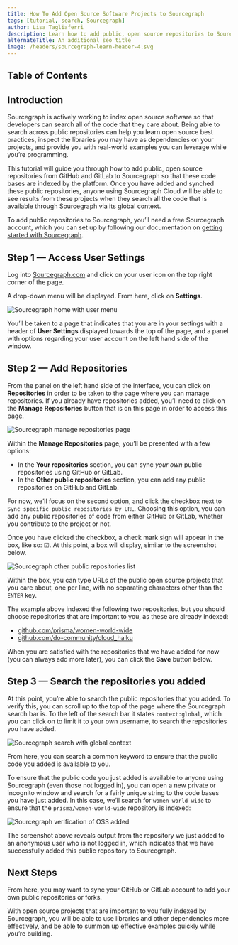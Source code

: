 ```yaml
---
title: How To Add Open Source Software Projects to Sourcegraph
tags: [tutorial, search, Sourcegraph]
author: Lisa Tagliaferri
description: Learn how to add public, open source repositories to Sourcegraph.
alternateTitle: An additional seo title
image: /headers/sourcegraph-learn-header-4.svg
---
```


## Table of Contents

## Introduction

Sourcegraph is actively working to index open source software so that developers can search all of the code that they care about. Being able to search across public repositories can help you learn open source best practices, inspect the libraries you may have as dependencies on your projects, and provide you with real-world examples you can leverage while you’re programming.

This tutorial will guide you through how to add public, open source repositories from GitHub and GitLab to Sourcegraph so that these code bases are indexed by the platform. Once you have added and synched these public repositories, anyone using Sourcegraph Cloud will be able to see results from these projects when they search all the code that is available through Sourcegraph via its global context.

To add public repositories to Sourcegraph, you’ll need a free Sourcegraph account, which you can set up by following our documentation on [getting started with Sourcegraph](https://docs.sourcegraph.com/getting-started#how-do-i-start-using-sourcegraph).

## Step 1 — Access User Settings

Log into [Sourcegraph.com](https://sourcegraph.com) and click on your user icon on the top right corner of the page.

A drop-down menu will be displayed. From here, click on **Settings**.

![Sourcegraph home with user menu](/tutorial-images/sourcegraph-home-user-menu.png)

You’ll be taken to a page that indicates that you are in your settings with a header of **User Settings** displayed towards the top of the page, and a panel with options regarding your user account on the left hand side of the window.

## Step 2 — Add Repositories

From the panel on the left hand side of the interface, you can click on **Repositories** in order to be taken to the page where you can manage repositories. If you already have repositories added, you’ll need to click on the **Manage Repositories** button that is on this page in order to access this page.

![Sourcegraph manage repositories page](/tutorial-images/sourcegraph-manage-repositories.png)

Within the **Manage Repositories** page, you’ll be presented with a few options:

- In the **Your repositories** section, you can sync _your own_ public repositories using GitHub or GitLab.
- In the **Other public repositories** section, you can add any public repositories on GitHub and GitLab.

For now, we’ll focus on the second option, and click the checkbox next to `Sync specific public repositories by URL`. Choosing this option, you can add any public repositories of code from either GitHub or GitLab, whether you contribute to the project or not.

Once you have clicked the checkbox, a check mark sign will appear in the box, like so: &#9745;. At this point, a box will display, similar to the screenshot below.

![Sourcegraph other public repositories list](/tutorial-images/sourcegraph-other-public-repositories.png)

Within the box, you can type URLs of the public open source projects that you care about, one per line, with no separating characters other than the `ENTER` key.

The example above indexed the following two repositories, but you should choose repositories that are important to you, as these are already indexed:

- [github.com/prisma/women-world-wide](https://github.com/prisma/women-world-wide)
- [github.com/do-community/cloud_haiku](https://github.com/do-community/cloud_haiku)

When you are satisfied with the repositories that we have added for now (you can always add more later), you can click the **Save** button below.

## Step 3 — Search the repositories you added

At this point, you’re able to search the public repositories that you added. To verify this, you can scroll up to the top of the page where the Sourcegraph search bar is. To the left of the search bar it states `context:global`, which you can click on to limit it to your own username, to search the repositories you have added.

![Sourcegraph search with global context](/tutorial-images/sourcegraph-context.png)

From here, you can search a common keyword to ensure that the public code you added is available to you.

To ensure that the public code you just added is available to anyone using Sourcegraph (even those not logged in), you can open a new private or incognito window and search for a fairly unique string to the code bases you have just added. In this case, we’ll search for `women world wide` to ensure that the `prisma/women-world-wide` repository is indexed:

<SourcegraphSearch query="women world wide"/>

![Sourcegraph verification of OSS added](/tutorial-images/sourcegraph-anonymous-verification.png)

The screenshot above reveals output from the repository we just added to an anonymous user who is not logged in, which indicates that we have successfully added this public repository to Sourcegraph.

## Next Steps

From here, you may want to sync your GitHub or GitLab account to add your own public repositories or forks.

With open source projects that are important to you fully indexed by Sourcegraph, you will be able to use libraries and other dependencies more effectively, and be able to summon up effective examples quickly while you’re building.
